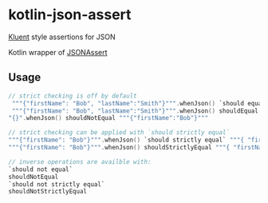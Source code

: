 # kotlin-json-assert
[Kluent](https://github.com/MarkusAmshove/Kluent) style assertions for JSON

Kotlin wrapper of [JSONAssert](https://github.com/skyscreamer/JSONassert)

## Usage
```kotlin
// strict checking is off by default
 """{"firstName": "Bob", "lastName":"Smith"}""".whenJson() `should equal` """{ "firstName": "Bob" }"""
 """{"firstName": "Bob", "lastName":"Smith"}""".whenJson() shouldEqual """{ "firstName": "Bob" }"""
"{}".whenJson() shouldNotEqual """{"firstName":"Bob"}"""

// strict checking can be applied with `should strictly equal`
"""{"firstName": "Bob"}""".whenJson() `should strictly equal` """{ "firstName": "Bob" }"""
"""{"firstName": "Bob"}""".whenJson() shouldStrictlyEqual """{ "firstName": "Bob" }"""

// inverse operations are availble with:
`should not equal`
shouldNotEqual
`should not strictly equal`
shouldNotStrictlyEqual
 ```